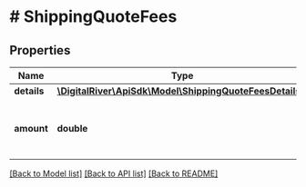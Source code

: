 # # ShippingQuoteFees

## Properties

Name | Type | Description | Notes
------------ | ------------- | ------------- | -------------
**details** | [**\DigitalRiver\ApiSdk\Model\ShippingQuoteFeesDetails[]**](ShippingQuoteFeesDetails.md) |  | [optional] 
**amount** | **double** | The aggregated amount of assessed fees. | [optional] 

[[Back to Model list]](../../README.md#documentation-for-models) [[Back to API list]](../../README.md#documentation-for-api-endpoints) [[Back to README]](../../README.md)



